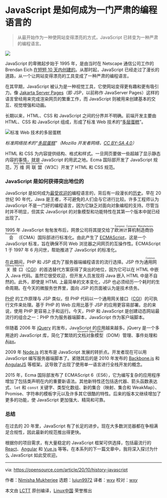 [#]: collector: (lujun9972)
[#]: translator: (wxy)
[#]: reviewer: (wxy)
[#]: publisher: (wxy)
[#]: url: (https://linux.cn/article-12813-1.html)
[#]: subject: (How JavaScript became a serious programming language)
[#]: via: (https://opensource.com/article/20/10/history-javascript)
[#]: author: (Nimisha Mukherjee https://opensource.com/users/nimisha)

JavaScript 是如何成为一门严肃的编程语言的
======

> 从最开始作为一种使网站变得漂亮的方式，JavaScript 已转变为一种严肃的编程语言。

![](https://img.linux.net.cn/data/attachment/album/202011/12/010945vezib4p1b1ti6pjt.jpg)

JavaScript 的卑微起步始于 1995 年，是由当时在 Netscape 通信公司工作的 Brendan Eich [在短短 10 天内创建的][2]。从那时起，JavaScript 已经走过了漫长的道路，从一个让网站变得漂亮的工具变成了一种严肃的编程语言。

在其早期，JavaScript 被认为是一种视觉工具，它使网站变得更有趣和更有吸引力。像 [Jakarta Server Pages][3]（即 JSP，以前称作 JavaServer Pages）这样的语言曾经用来完成渲染网页的繁重工作，而 JavaScript 则被用来创建基本的交互、视觉增强和动画。

长期以来，HTML、CSS 和 JavaScript 之间的分界并不明确。前端开发主要由 HTML、CSS 和 JavaScript 组成，形成了标准 Web 技术的“[多层蛋糕][4]”。

![标准 Web 技术的多层蛋糕][5]

*标准网络技术的“[多层蛋糕][4]”（Mozilla 开发者网络，[CC BY-SA 4.0][6]）*

HTML 和 CSS 为内容提供结构、格式和样式。一旦网页要做一些超越了显示静态内容的事情，就是 JavaScript 的用武之地。Ecma 国际部开发了 JavaScript 规范，<ruby>万维网联盟<rt>World Wide Web Consortium</rt></ruby>（W3C）开发了 HTML 和 CSS 规范。

### JavaScript 是如何获得突出地位的

JavaScript 是如何成为[最受欢迎的][8]编程语言的，背后有一段漫长的[历史][7]。早在 20 世纪 90 年代，Java 是王者，不可避免的人们会与它进行比较。许多工程师认为 JavaScript 不是一门好的编程语言，因为它缺乏对面向对象编程的支持。尽管当时并不明显，但其实 JavaScript 的对象模型和功能特性在其第一个版本中就已经出现了。

1995 年 JavaScript 匆匆发布后，网景公司将其提交给了<ruby>欧洲计算机制造商协会<rt>European Computer Manufacturers Association</rt></ruby>（ECMA）国际部进行标准化。由此产生了 [ECMAScript][9]，这是一个 JavaScript 标准，旨在确保不同 Web 浏览器之间网页的互操作性。ECMAScript 1 于 1997 年 6 月问世，帮助推进了 JavaScript 的标准化。

在此期间，PHP 和 JSP 成为了服务器端编程语言的流行选择。JSP 作为<ruby>通用网关接口<rt>Common Gateway Interface</rt></ruby>（[CGI][10]）的首选替代方案获得了突出的地位，因为它可以在 HTML 中嵌入 Java 代码。虽然它很受欢迎，但开发人员发现将 Java 嵌入 HTML 中是不自然的。此外，即使是 HTML 上最简单的文本变化，JSP 也必须经历一个耗时的生命周期。在今天的微服务世界里，面向 JSP 的页面被认为是技术债务。 

[PHP][11] 的工作原理与 JSP 类似，但 PHP 代码以一个通用网关接口（[CGI][10]）的可执行文件来处理。基于 PHP 的 Web 应用比基于 JSP 的应用更容易部署。总的来说，使用 PHP 更容易上手和运行。今天，PHP 和 JavaScript 是创建动态网站最流行的组合之一：PHP 作为服务器端脚本，JavaScript 作为客户端脚本。

伴随着 2006 年 [jQuery][12] 的发布，JavaScript 的应用越来越多。jQuery 是一个多用途的 JavaScript 库，简化了繁琐的<ruby>文档对象模型<rt>Document Object Model</rt></ruby>（DOM）管理、事件处理和 [Ajax][13]。 

2009 年 [Node.js][14] 的发布是 JavaScript 发展的转折点。开发者现在可以用 JavaScript 编写服务器端脚本了。紧随其后的是 2010 年发布的 [Backbone.js][15] 和 [AngularJS][16] 等框架。这导致了出现了使用单一语言进行全栈开发的概念。

2015 年，Ecma 国际部发布了 ECMAScript 6（ES6），它为编写复杂的应用程序增加了包括类声明在内的重要新语法。其他新特性还包括迭代器、箭头函数表达式、`let` 和 `const` 关键字、类型化数组、新的集合（映射、集合和 WeakMap）、Promise、字符串的模板字元以及许多其它很酷的特性。后来的版本又继续增加了更多的功能，使 JavaScript 更加强大、精简和可靠。

### 总结

在过去的 20 年里，JavaScript 有了长足的进步。现在大多数浏览器都在争相满足合规性，因此最新的规范推出得更快。

根据你的项目需求，有大量稳定的 JavaScript 框架可供选择，包括最流行的 [React][17]、[Angular][18] 和 [Vue.js][19] 等等。在本系列的下一篇文章中，我将深入探讨为什么 JavaScript 如此受欢迎。

--------------------------------------------------------------------------------

via: https://opensource.com/article/20/10/history-javascript

作者：[Nimisha Mukherjee][a]
选题：[lujun9972][b]
译者：[wxy](https://github.com/wxy)
校对：[wxy](https://github.com/wxy)

本文由 [LCTT](https://github.com/LCTT/TranslateProject) 原创编译，[Linux中国](https://linux.cn/) 荣誉推出

[a]: https://opensource.com/users/nimisha
[b]: https://github.com/lujun9972
[1]: https://opensource.com/sites/default/files/styles/image-full-size/public/lead-images/code_javascript.jpg?itok=60evKmGl (Javascript code close-up with neon graphic overlay)
[2]: https://en.wikipedia.org/wiki/JavaScript
[3]: https://en.wikipedia.org/wiki/Jakarta_Server_Pages
[4]: https://developer.mozilla.org/en-US/docs/Learn/JavaScript/First_steps/What_is_JavaScript
[5]: https://opensource.com/sites/default/files/uploads/layercakewebtech.png (Layer cake of standard web technologies)
[6]: https://creativecommons.org/licenses/by-sa/4.0/
[7]: https://blog.logrocket.com/history-of-frontend-frameworks/
[8]: https://octoverse.github.com/
[9]: https://en.wikipedia.org/wiki/ECMAScript
[10]: https://en.wikipedia.org/wiki/Common_Gateway_Interface
[11]: https://en.wikipedia.org/wiki/PHP#:~:text=PHP%20development%20began%20in%201994,Interpreter%22%20or%20PHP%2FFI.
[12]: https://en.wikipedia.org/wiki/JQuery
[13]: https://en.wikipedia.org/wiki/Ajax_(programming)
[14]: https://en.wikipedia.org/wiki/Node.js
[15]: https://en.wikipedia.org/wiki/Backbone.js
[16]: https://en.wikipedia.org/wiki/AngularJS
[17]: https://reactjs.org/
[18]: https://angular.io/
[19]: https://vuejs.org/
